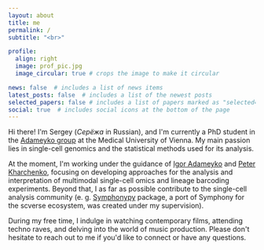 ```yaml
---
layout: about
title: me
permalink: /
subtitle: "<br>"

profile:
  align: right
  image: prof_pic.jpg
  image_circular: true # crops the image to make it circular

news: false  # includes a list of news items
latest_posts: false  # includes a list of the newest posts
selected_papers: false # includes a list of papers marked as "selected={true}"
social: true  # includes social icons at the bottom of the page
---
```


Hi there! I'm Sergey (*Серёжа* in Russian), and I'm currently a PhD student in the [Adameyko group](https://adameykolab.eu) at the Medical University of Vienna. My main passion lies in single-cell genomics and the statistical methods used for its analysis.

At the moment, I'm working under the guidance of [Igor Adameyko](https://www.meduniwien.ac.at/hp/phd-neuroscience/research-laboratories/igor-adameyko/) and [Peter Kharchenko](https://altoslabs.com/team/principal-investigators-san-diego/peter-kharchenko/), focusing on developing approaches for the analysis and interpretation of multimodal single-cell omics and lineage barcoding experiments. Beyond that, I as far as possible contribute to the single-cell analysis community (e. g. [Symphonypy](https://github.com/potulabe/symphonypy) package, a port of Symphony for the scverse ecosystem, was created under my supervision).

During my free time, I indulge in watching contemporary films, attending techno raves, and delving into the world of music production. Please don't hesitate to reach out to me if you'd like to connect or have any questions.

<br>